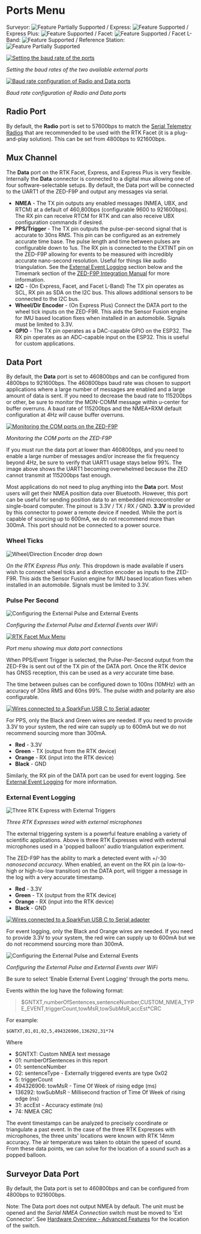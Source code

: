 # Ports Menu

Surveyor: ![Feature Partially Supported](img/YellowDot.png) / Express: ![Feature Supported](img/GreenDot.png) / Express Plus: ![Feature Supported](img/GreenDot.png) / Facet: ![Feature Supported](img/GreenDot.png) / Facet L-Band: ![Feature Supported](img/GreenDot.png) / Reference Station: ![Feature Partially Supported](img/YellowDot.png)

[![Setting the baud rate of the ports](https://cdn.sparkfun.com/assets/learn_tutorials/1/8/5/7/RTK_Surveyor_-_WiFi_Config_-_Express_Ports_Config.jpg)](https://cdn.sparkfun.com/assets/learn_tutorials/1/8/5/7/RTK_Surveyor_-_WiFi_Config_-_Express_Ports_Config.jpg)

*Setting the baud rates of the two available external ports*

[![Baud rate configuration of Radio and Data ports](https://cdn.sparkfun.com/assets/learn_tutorials/1/8/5/7/SparkFun_RTK_Express_-_Ports_Menu.jpg)](https://cdn.sparkfun.com/assets/learn_tutorials/1/8/5/7/SparkFun_RTK_Express_-_Ports_Menu.jpg)

*Baud rate configuration of Radio and Data ports*

## Radio Port

By default, the **Radio** port is set to 57600bps to match the [Serial Telemetry Radios](https://www.sparkfun.com/products/19032) that are recommended to be used with the RTK Facet (it is a plug-and-play solution). This can be set from 4800bps to 921600bps.

## Mux Channel

The **Data** port on the RTK Facet, Express, and Express Plus is very flexible. Internally the **Data** connector is connected to a digital mux allowing one of four software-selectable setups. By default, the Data port will be connected to the UART1 of the ZED-F9P and output any messages via serial.

* **NMEA** - The TX pin outputs any enabled messages (NMEA, UBX, and RTCM) at a default of 460,800bps (configurable 9600 to 921600bps). The RX pin can receive RTCM for RTK and can also receive UBX configuration commands if desired.
* **PPS/Trigger** - The TX pin outputs the pulse-per-second signal that is accurate to 30ns RMS. This pin can be configured as an extremely accurate time base. The pulse length and time between pulses are configurable down to 1us. The RX pin is connected to the EXTINT pin on the ZED-F9P allowing for events to be measured with incredibly accurate nano-second resolution. Useful for things like audio triangulation. See the [External Event Logging](#surveyor-data-port) section below and the Timemark section of the [ZED-F9P Integration Manual](https://cdn.sparkfun.com/assets/learn_tutorials/1/8/5/7/ZED-F9P_IntegrationManual__UBX-18010802_.pdf) for more information.
* **I2C** - (On Express, Facet, and Facet L-Band) The TX pin operates as SCL, RX pin as SDA on the I2C bus. This allows additional sensors to be connected to the I2C bus.
* **Wheel/Dir Encoder** - (On Express Plus) Connect the DATA port to the wheel tick inputs on the ZED-F9R. This aids the Sensor Fusion engine for IMU based location fixes when installed in an automobile. Signals must be limited to 3.3V.
* **GPIO** - The TX pin operates as a DAC-capable GPIO on the ESP32. The RX pin operates as an ADC-capable input on the ESP32. This is useful for custom applications.

## Data Port

By default, the **Data** port is set to 460800bps and can be configured from 4800bps to 921600bps. The 460800bps baud rate was chosen to support applications where a large number of messages are enabled and a large amount of data is sent. If you need to decrease the baud rate to 115200bps or other, be sure to monitor the MON-COMM message within u-center for buffer overruns. A baud rate of 115200bps and the NMEA+RXM default configuration at 4Hz *will* cause buffer overruns.

[![Monitoring the COM ports on the ZED-F9P](https://cdn.sparkfun.com/r/600-600/assets/learn_tutorials/1/8/5/7/SparkFun_RTK_Express_-_Ports_Menu_MON-COMM_Overrun.jpg)](https://cdn.sparkfun.com/assets/learn_tutorials/1/8/5/7/SparkFun_RTK_Express_-_Ports_Menu_MON-COMM_Overrun.jpg)

*Monitoring the COM ports on the ZED-F9P*

If you must run the data port at lower than 460800bps, and you need to enable a large number of messages and/or increase the fix frequency beyond 4Hz, be sure to verify that UART1 usage stays below 99%. The image above shows the UART1 becoming overwhelmed because the ZED cannot transmit at 115200bps fast enough.

Most applications do not need to plug anything into the **Data** port. Most users will get their NMEA position data over Bluetooth. However, this port can be useful for sending position data to an embedded microcontroller or single-board computer. The pinout is 3.3V / TX / RX / GND. **3.3V** is provided by this connector to power a remote device if needed. While the port is capable of sourcing up to 600mA, we do not recommend more than 300mA. This port should not be connected to a power source.

### Wheel Ticks

![Wheel/Direction Encoder drop down](img/SparkFun%20RTK%20Ports%20Menu%20Mux%20Config.png)

*On the RTK Express Plus only.* This dropdown is made available if users wish to connect wheel ticks and a direction encoder as inputs to the ZED-F9R. This aids the Sensor Fusion engine for IMU based location fixes when installed in an automobile. Signals must be limited to 3.3V.

### Pulse Per Second

![Configuring the External Pulse and External Events](img/SparkFun%20RTK%20Ports%20PPS%20Config.png)

*Configuring the External Pulse and External Events over WiFi*

[![RTK Facet Mux Menu](https://cdn.sparkfun.com/assets/learn_tutorials/1/8/5/7/SparkFun_RTK_Express_-_Ports_Menu_Mux.jpg)](https://cdn.sparkfun.com/assets/learn_tutorials/1/8/5/7/SparkFun_RTK_Express_-_Ports_Menu_Mux.jpg)

*Port menu showing mux data port connections*

When PPS/Event Trigger is selected, the Pulse-Per-Second output from the ZED-F9x is sent out of the TX pin of the DATA port. Once the RTK device has GNSS reception, this can be used as a *very* accurate time base. 

The time between pulses can be configured down to 100ns (10MHz) with an accuracy of 30ns RMS and 60ns 99%. The pulse width and polarity are also configurable.

[![Wires connected to a SparkFun USB C to Serial adapter](https://cdn.sparkfun.com/r/600-600/assets/learn_tutorials/2/1/8/8/SparkFun_RTK_Facet_-_Data_Port_to_USB.jpg)](https://cdn.sparkfun.com/assets/learn_tutorials/2/1/8/8/SparkFun_RTK_Facet_-_Data_Port_to_USB.jpg)

For PPS, only the Black and Green wires are needed. If you need to provide 3.3V to your system, the red wire can supply up to 600mA but we do not recommend sourcing more than 300mA.

* **Red** - 3.3V
* **Green** - TX (output from the RTK device)
* **Orange** - RX (input into the RTK device)
* **Black** - GND

Similarly, the RX pin of the DATA port can be used for event logging. See [External Event Logging](configure_ports.md/#external-event-logging) for more information.

### External Event Logging

![Three RTK Express with External Triggers](img/RTK%20Express%20with%20External%20Microphones.png)

*Three RTK Expresses wired with external microphones*

The external triggering system is a powerful feature enabling a variety of scientific applications. Above is three RTK Expresses wired with external microphones used in a 'popped balloon' audio triangulation experiment.

The ZED-F9P has the ability to mark a detected event with +/-30 *nanosecond accuracy*. When enabled, an event on the RX pin (a low-to-high or high-to-low transition) on the DATA port, will trigger a message in the log with a very accurate timestamp. 

* **Red** - 3.3V
* **Green** - TX (output from the RTK device)
* **Orange** - RX (input into the RTK device)
* **Black** - GND

[![Wires connected to a SparkFun USB C to Serial adapter](https://cdn.sparkfun.com/r/600-600/assets/learn_tutorials/2/1/8/8/SparkFun_RTK_Facet_-_Data_Port_to_USB.jpg)](https://cdn.sparkfun.com/assets/learn_tutorials/2/1/8/8/SparkFun_RTK_Facet_-_Data_Port_to_USB.jpg)

For event logging, only the Black and Orange wires are needed. If you need to provide 3.3V to your system, the red wire can supply up to 600mA but we do not recommend sourcing more than 300mA.

![Configuring the External Pulse and External Events](img/SparkFun%20RTK%20Ports%20PPS%20Config.png)

*Configuring the External Pulse and External Events over WiFi*

Be sure to select 'Enable External Event Logging' through the ports menu.

Events within the log have the following format:

> $GNTXT,numberOfSentences,sentenceNumber,CUSTOM_NMEA_TYPE_EVENT,triggerCount,towMsR,towSubMsR,accEst*CRC

For example: 

    $GNTXT,01,01,02,5,494326906,136292,31*74

Where

* $GNTXT: Custom NMEA text message
* 01: numberOfSentences in this report
* 01: sentenceNumber
* 02: sentenceType - Externally triggered events are type 0x02
* 5: triggerCount
* 494326906: towMsR - Time Of Week of rising edge (ms)
* 136292: towSubMsR - Millisecond fraction of Time Of Week of rising edge (ns)
* 31: accEst - Accuracy estimate (ns)
* 74: NMEA CRC

The event timestamps can be analyzed to precisely coordinate or triangulate a past event. In the case of the three RTK Expresses with microphones, the three units' locations were known with RTK 14mm accuracy. The air temperature was taken to obtain the speed of sound. From these data points, we can solve for the location of a sound such as a popped balloon.

## Surveyor Data Port

By default, the Data port is set to 460800bps and can be configured from 4800bps to 921600bps. 

Note: The Data port does not output NMEA by default. The unit must be opened and the *Serial NMEA Connection* switch must be moved to 'Ext Connector'. See [Hardware Overview - Advanced Features](https://sparkfun.github.io/SparkFun_RTK_Firmware/hardware_rtk_surveyor/#advanced-features) for the location of the switch.

